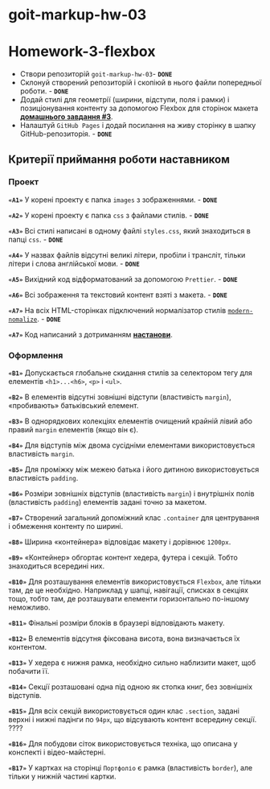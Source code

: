 # goit-markup-hw-03

# Homework-3-flexbox

- Створи репозиторій `goit-markup-hw-03`- **`DONE`**
- Склонуй створений репозиторій і скопіюй в нього файли попередньої роботи. - **`DONE`**
- Додай стилі для геометрії (ширини, відступи, поля і рамки) і позиціонування контенту за допомогою
  Flexbox для сторінок макета
  [**домашнього завдання #3**](<https://www.figma.com/file/oTYBECAN79dXy19hzWObO4/Web-Studio-(Version-2.1)?node-id=1%3A94>).
- Налаштуй `GitHub Pages` і додай посилання на живу сторінку в шапку GitHub-репозиторія. -
  **`DONE`**

## Критерії приймання роботи наставником

### Проект

**`«A1»`** У корені проекту є папка `images` з зображеннями. - **`DONE`**

**`«A2»`** У корені проекту є папка `css` з файлами стилів. - **`DONE`**

**`«A3»`** Всі стилі написані в одному файлі `styles.css`, який знаходиться в папці `css`. -
**`DONE`**

**`«A4»`** У назвах файлів відсутні великі літери, пробіли і трансліт, тільки літери і слова
англійської мови. - **`DONE`**

**`«A5»`** Вихідний код відформатований за допомогою `Prettier`. - **`DONE`**

**`«A6»`** Всі зображення та текстовий контент взяті з макета. - **`DONE`**

**`«A7»`** На всіх HTML-сторінках підключений нормалізатор стилів
[`modern-nomalize`](https://github.com/sindresorhus/modern-normalize). - **`DONE`**

**`«A7»`** Код написаний з дотриманням [**настанови**](https://codeguide.co/).

### Оформлення

**`«B1»`** Допускається глобальне скидання стилів за селектором тегу для елементів `<h1>...<h6>`,
`<p>` і `<ul>`.

**`«B2»`** В елементів відсутні зовнішні відступи (властивість `margin`), «пробивають» батьківський
елемент.

**`«B3»`** В однорядкових колекціях елементів очищений крайній лівий або правий `margin` елементів
(якщо він є).

**`«B4»`** Для відступів між двома сусідніми елементами використовується властивість `margin`.

**`«B5»`** Для проміжку між межею батька і його дитиною використовується властивість `padding`.

**`«B6»`** Розміри зовнішніх відступів (властивість `margin`) і внутрішніх полів (властивість
`padding`) елементів задані точно за макетом.

**`«B7»`** Створений загальний допоміжний клас `.container` для центрування і обмеження контенту по
ширині.

**`«B8»`** Ширина «контейнера» відповідає макету і дорівнює `1200px`.

**`«B9»`** «Контейнер» обгортає контент хедера, футера і секцій. Тобто знаходиться всередині них.

**`«B10»`** Для розташування елементів використовується `Flexbox`, але тільки там, де це необхідно.
Наприклад у шапці, навігації, списках в секціях тощо, тобто там, де розташувати елементи
горизонтально по-іншому неможливо.

**`«B11»`** Фінальні розміри блоків в браузері відповідають макету.

**`«B12»`** В елементів відсутня фіксована висота, вона визначається їх контентом.

**`«B13»`** У хедера є нижня рамка, необхідно сильно наблизити макет, щоб побачити її.

**`«B14»`** Секції розташовані одна під одною як стопка книг, без зовнішніх відступів.

**`«B15»`** Для всіх секцій використовується один клас `.section`, задані верхні і нижні падінги по
`94px`, що відсувають контент всередину секції. ????

**`«B16»`** Для побудови сіток використовується техніка, що описана у конспекті і відео-майстерні.

**`«B17»`** У картках на сторінці `Портфоліо` є рамка (властивість `border`), але тільки у нижній
частині картки.
